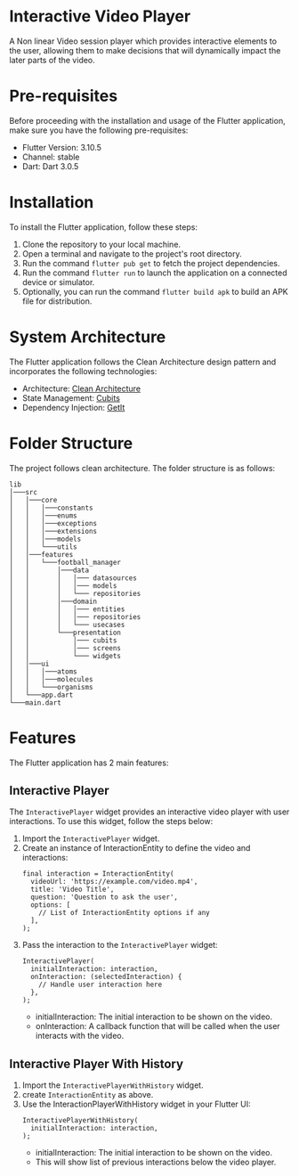 # Interactive Video Player

A Non linear Video session player which provides interactive elements to the user, allowing them to make decisions that will dynamically impact the later parts of the video.

# Pre-requisites

Before proceeding with the installation and usage of the Flutter application, make sure you have the following pre-requisites:

* Flutter Version: 3.10.5
* Channel: stable
* Dart: Dart 3.0.5


# Installation

To install the Flutter application, follow these steps:

1. Clone the repository to your local machine.
2. Open a terminal and navigate to the project's root directory.
3. Run the command `flutter pub get` to fetch the project dependencies.
4. Run the command `flutter run` to launch the application on a connected device or simulator.
5. Optionally, you can run the command `flutter build apk` to build an APK file for distribution.


# System Architecture

The Flutter application follows the Clean Architecture design pattern and incorporates the following technologies:

* Architecture: [Clean Architecture](https://resocoder.com/2019/08/27/flutter-tdd-clean-architecture-course-1-explanation-project-structure/)
* State Management: [Cubits](https://pub.dev/packages/flutter_bloc)
* Dependency Injection: [GetIt](https://pub.dev/packages/get_it)

# Folder Structure

The project follows clean architecture. The folder structure is as follows:

```
lib
│───src
│   │───core
│   │   │───constants
│   │   │───enums
│   │   │───exceptions
│   │   │───extensions
│   │   │───models
│   │   └───utils
│   │───features
│   │   └───football_manager
│   │       │───data
│   │       │   │─── datasources
│   │       │   │─── models
│   │       │   └─── repositories
│   │       │───domain
│   │       │   │─── entities
│   │       │   │─── repositories
│   │       │   └─── usecases
│   │       └───presentation
│   │           │─── cubits
│   │           │─── screens
│   │           └─── widgets
│   │───ui
│   │   │───atoms
│   │   │───molecules
│   │   └───organisms
│   └───app.dart
└───main.dart
```

# Features

The Flutter application has 2 main features:

## Interactive Player

The `InteractivePlayer` widget provides an interactive video player with user interactions. To use this widget, follow the steps below:

1. Import the `InteractivePlayer` widget.
2. Create an instance of InteractionEntity to define the video and interactions:
    ```
    final interaction = InteractionEntity(
      videoUrl: 'https://example.com/video.mp4',
      title: 'Video Title',
      question: 'Question to ask the user',
      options: [
        // List of InteractionEntity options if any
      ],
    );
    ```
3. Pass the interaction to the `InteractivePlayer` widget:
    ```
    InteractivePlayer(
      initialInteraction: interaction,
      onInteraction: (selectedInteraction) {
        // Handle user interaction here
      },
    );
    ```
   - initialInteraction: The initial interaction to be shown on the video.
   - onInteraction: A callback function that will be called when the user interacts with the video.

## Interactive Player With History

1. Import the `InteractivePlayerWithHistory` widget.
2. create `InteractionEntity` as above.
3. Use the InteractionPlayerWithHistory widget in your Flutter UI:
    ```
    InteractivePlayerWithHistory(
      initialInteraction: interaction,
    );
    ```
   - initialInteraction: The initial interaction to be shown on the video.
   - This will show list of previous interactions below the video player.